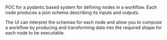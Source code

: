 POC for a pydantic based system for defining nodes in a workflow.
Each node produces a json schema describing its inputs and outputs.

The UI can interpret the schemas for each node and allow you to compose a workflow by producing and transforming data into the required shape for each node to be executable.
